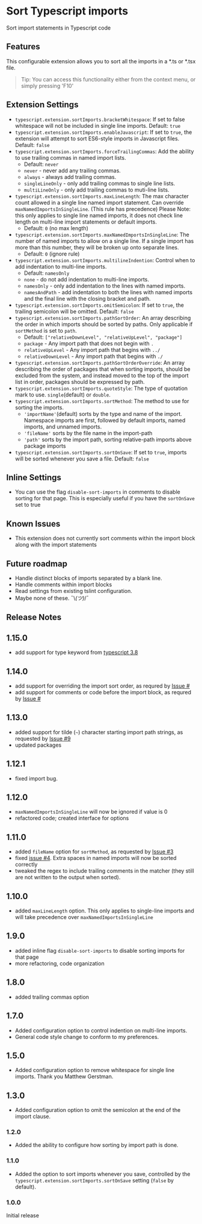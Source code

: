 


# Sort Typescript imports

Sort import statements in Typescript code

## Features

This configurable extension allows you to sort all the imports in a *.ts or *.tsx file.

> Tip: You can access this functionality either from the context menu, or simply pressing 'F10'

## Extension Settings

* `typescript.extension.sortImports.bracketWhitespace`: If set to false whitespace will not be included in single line imports. Default: `true`
* `typescript.extension.sortImports.enableJavascript`: If set to `true`, the extension will attempt to sort ES6-style imports in Javascript files. Default: `false`
* `typescript.extension.sortImports.forceTrailingCommas`: Add the ability to use trailing commas in named import lists.
  * Default: `never`
  * `never` - never add any trailing commas.
  * `always` - always add trailing commas.
  * `singleLineOnly` - only add trailing commas to single line lists.
  * `multiLineOnly` - only add trailing commas to muti-line lists.
* `typescript.extension.sortImports.maxLineLength`: The max character count allowed in a single line named import statement. Can override `maxNamedImportsInSingleLine`. (This rule has precedence) Please Note: this only applies to single line named imports, it does not check line length on multi-line import statements or default imports.
  * Default: `0` (no max length)
* `typescript.extension.sortImports.maxNamedImportsInSingleLine`: The number of named imports to allow on a single line. If a single import has more than this number, they will be broken up onto separate lines.
    * Default: `0` (ignore rule)
* `typescript.extension.sortImports.multilineIndention`: Control when to add indentation to multi-line imports.
  * Default: `namesOnly`
  * `none` - do not add indentation to multi-line imports.
  * `namesOnly` - only add indentation to the lines with named imports.
  * `namesAndPath` - add indentation to both the lines with named imports and the final line with the closing bracket and path.
* `typescript.extension.sortImports.omitSemicolon`: If set to `true`, the trailing semicolon will be omitted. Default: `false`
* `typescript.extension.sortImports.pathSortOrder`: An array describing the order in which imports should be sorted by paths. Only applicable if `sortMethod` is set to `path`.
  * Default: `["relativeDownLevel", "relativeUpLevel", "package"]`
  * `package` - Any import path that does not begin with `.`
  * `relativeUpLevel` - Any import path that begins with `../`
  * `relativeDownLevel` - Any import path that begins with `./`
* `typescript.extension.sortImports.pathSortOrderOverride`: An array describing the order of packages that when sorting imports, should be excluded from the system, and instead moved to the top of the import list in order, packages should be expressed by path.
* `typescript.extension.sortImports.quoteStyle`: The type of quotation mark to use. `single`(default) or `double`.
* `typescript.extension.sortImports.sortMethod`: The method to use for sorting the imports.
  * `'importName'`(default) sorts by the type and name of the import. Namespace imports are first, followed by default imports, named imports, and unnamed imports.
  * `'fileName'` sorts by the file name in the import-path
  * `'path'` sorts by the import path, sorting relative-path imports above package imports
* `typescript.extension.sortImports.sortOnSave`: If set to `true`, imports will be sorted whenever you save a file. Default: `false`

## Inline Settings
* You can use the flag `disable-sort-imports` in comments to disable sorting for that page. This is especially useful if you have the `sortOnSave` set to true

## Known Issues

* This extension does not currently sort comments within the import block along with the import statements

## Future roadmap
- Handle distinct blocks of imports separated by a blank line.
- Handle comments within import blocks
- Read settings from existing tslint configuration.
- Maybe none of these. ¯\\_(ツ)_/¯

## Release Notes

## 1.15.0
- add support for type keyword from [typescript 3.8](https://www.typescriptlang.org/docs/handbook/release-notes/typescript-3-8.html)
## 1.14.0
- add support for overriding the import sort order, as requred by [Issue #](https://github.com/neilsoult/typescript-imports-sort/issues/12)
- add support for comments or code before the import block, as requred by [Issue #](https://github.com/neilsoult/typescript-imports-sort/issues/12)

## 1.13.0
- added support for tilde (`~`) character starting import path strings, as requested by [Issue #9](https://github.com/neilsoult/typescript-imports-sort/issues/9)
- updated packages

## 1.12.1
- fixed import bug.

## 1.12.0
- `maxNamedImportsInSingleLine` will now be ignored if value is 0
- refactored code; created interface for options

## 1.11.0
- added `fileName` option for `sortMethod`, as requested by [Issue #3](https://github.com/neilsoult/typescript-imports-sort/issues/3)
- fixed [issue #4](https://github.com/neilsoult/typescript-imports-sort/issues/4). Extra spaces in named imports will now be sorted correctly
- tweaked the regex to include trailing comments in the matcher (they still are not written to the output when sorted).

## 1.10.0
- added `maxLineLength` option. This only applies to single-line imports and will take precedence over `maxNamedImportsInSingleLine`

## 1.9.0
- added inline flag `disable-sort-imports` to disable sorting imports for that page
- more refactoring, code organization

## 1.8.0
- added trailing commas option

## 1.7.0
- Added configuration option to control indention on multi-line imports.
- General code style change to conform to my preferences.

## 1.5.0
- Added configuration option to remove whitespace for single line imports. Thank you Matthew Gerstman.

## 1.3.0
- Added configuration option to omit the semicolon at the end of the import clause.

### 1.2.0
- Added the ability to configure how sorting by import path is done.

### 1.1.0
- Added the option to sort imports whenever you save, controlled by the `typescript.extension.sortImports.sortOnSave` setting (`false` by default).

### 1.0.0

Initial release
